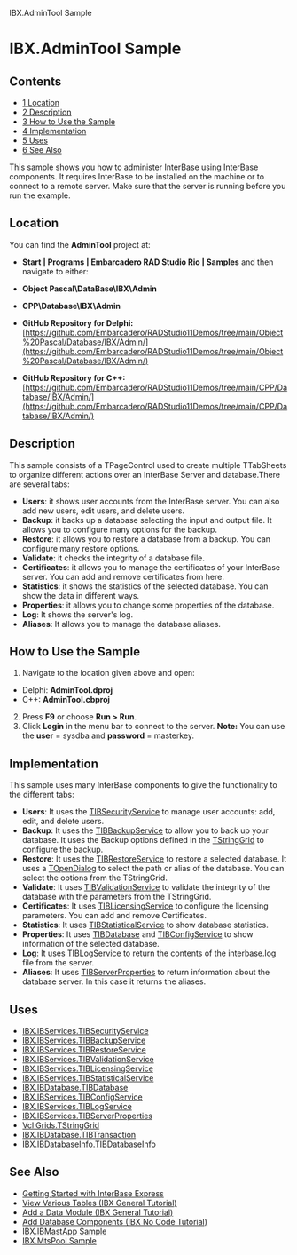 IBX.AdminTool Sample[]()
# IBX.AdminTool Sample 



## Contents



* [1 Location](#Location)
* [2 Description](#Description)
* [3 How to Use the Sample](#How_to_Use_the_Sample)
* [4 Implementation](#Implementation)
* [5 Uses](#Uses)
* [6 See Also](#See_Also)

This sample shows you how to administer InterBase using InterBase components. It requires InterBase to be installed on the machine or to connect to a remote server. Make sure that the server is running before you run the example.
## Location 

You can find the **AdminTool** project at:
* **Start | Programs | Embarcadero RAD Studio Rio | Samples** and then navigate to either:

* **Object Pascal\DataBase\IBX\Admin**
* **CPP\Database\IBX\Admin**

* **GitHub Repository for Delphi:**[https://github.com/Embarcadero/RADStudio11Demos/tree/main/Object%20Pascal/Database/IBX/Admin/](https://github.com/Embarcadero/RADStudio11Demos/tree/main/Object%20Pascal/Database/IBX/Admin/)
* **GitHub Repository for C++:**[https://github.com/Embarcadero/RADStudio11Demos/tree/main/CPP/Database/IBX/Admin/](https://github.com/Embarcadero/RADStudio11Demos/tree/main/CPP/Database/IBX/Admin/)

## Description 

This sample consists of a TPageControl used to create multiple TTabSheets to organize different actions over an InterBase Server and database.There are several tabs:

* **Users**: it shows user accounts from the InterBase server. You can also add new users, edit users, and delete users.
* **Backup**: it backs up a database selecting the input and output file. It allows you to configure many options for the backup.
* **Restore**: it allows you to restore a database from a backup. You can configure many restore options.
* **Validate**: it checks the integrity of a database file.
* **Certificates**: it allows you to manage the certificates of your InterBase server. You can add and remove certificates from here.
* **Statistics**: it shows the statistics of the selected database. You can show the data in different ways.
* **Properties**: it allows you to change some properties of the database.
* **Log**: It shows the server's log.
* **Aliases**: It allows you to manage the database aliases.

## How to Use the Sample 


1.  Navigate to the location given above and open:

*  Delphi: **AdminTool.dproj**
*  C++: **AdminTool.cbproj**

2.  Press **F9** or choose **Run > Run**.
3.  Click **Login** in the menu bar to connect to the server.
**Note:** You can use the **user** = sysdba and **password** = masterkey.
## Implementation 

This sample uses many InterBase components to give the functionality to the different tabs:
* **Users**: It uses the [TIBSecurityService](http://docwiki.embarcadero.com/Libraries/en/IBX.IBServices.TIBSecurityService) to manage user accounts: add, edit, and delete users.
* **Backup**: It uses the [TIBBackupService](http://docwiki.embarcadero.com/Libraries/en/IBX.IBServices.TIBBackupService) to allow you to back up your database. It uses the Backup options defined in the [TStringGrid](http://docwiki.embarcadero.com/Libraries/en/Vcl.Grids.TStringGrid) to configure the backup.
* **Restore**: It uses the [TIBRestoreService](http://docwiki.embarcadero.com/Libraries/en/IBX.IBServices.TIBRestoreService) to restore a selected database. It uses a [TOpenDialog](http://docwiki.embarcadero.com/Libraries/en/Vcl.Dialogs.TOpenDialog) to select the path or alias of the database. You can select the options from the TStringGrid.
* **Validate**: It uses [TIBValidationService](http://docwiki.embarcadero.com/Libraries/en/IBX.IBServices.TIBValidationService) to validate the integrity of the database with the parameters from the TStringGrid.
* **Certificates**: It uses [TIBLicensingService](http://docwiki.embarcadero.com/Libraries/en/IBX.IBServices.TIBLicensingService) to configure the licensing parameters. You can add and remove Certificates.
* **Statistics**: It uses [TIBStatisticalService](http://docwiki.embarcadero.com/Libraries/en/IBX.IBServices.TIBStatisticalService) to show database statistics.
* **Properties**: It uses [TIBDatabase](http://docwiki.embarcadero.com/Libraries/en/IBX.IBDatabase.TIBDatabase) and [TIBConfigService](http://docwiki.embarcadero.com/Libraries/en/IBX.IBServices.TIBConfigService) to show information of the selected database.
* **Log**: It uses [TIBLogService](http://docwiki.embarcadero.com/Libraries/en/IBX.IBServices.TIBLogService) to return the contents of the interbase.log file from the server.
* **Aliases**: It uses [TIBServerProperties](http://docwiki.embarcadero.com/Libraries/en/IBX.IBServices.TIBServerProperties) to return information about the database server. In this case it returns the aliases.

## Uses 


* [IBX.IBServices.TIBSecurityService](http://docwiki.embarcadero.com/Libraries/en/IBX.IBServices.TIBSecurityService)
* [IBX.IBServices.TIBBackupService](http://docwiki.embarcadero.com/Libraries/en/IBX.IBServices.TIBBackupService)
* [IBX.IBServices.TIBRestoreService](http://docwiki.embarcadero.com/Libraries/en/IBX.IBServices.TIBRestoreService)
* [IBX.IBServices.TIBValidationService](http://docwiki.embarcadero.com/Libraries/en/IBX.IBServices.TIBValidationService)
* [IBX.IBServices.TIBLicensingService](http://docwiki.embarcadero.com/Libraries/en/IBX.IBServices.TIBLicensingService)
* [IBX.IBServices.TIBStatisticalService](http://docwiki.embarcadero.com/Libraries/en/IBX.IBServices.TIBStatisticalService)
* [IBX.IBDatabase.TIBDatabase](http://docwiki.embarcadero.com/Libraries/en/IBX.IBDatabase.TIBDatabase)
* [IBX.IBServices.TIBConfigService](http://docwiki.embarcadero.com/Libraries/en/IBX.IBServices.TIBConfigService)
* [IBX.IBServices.TIBLogService](http://docwiki.embarcadero.com/Libraries/en/IBX.IBServices.TIBLogService)
* [IBX.IBServices.TIBServerProperties](http://docwiki.embarcadero.com/Libraries/en/IBX.IBServices.TIBServerProperties)
* [Vcl.Grids.TStringGrid](http://docwiki.embarcadero.com/Libraries/en/Vcl.Grids.TStringGrid)
* [IBX.IBDatabase.TIBTransaction](http://docwiki.embarcadero.com/Libraries/en/IBX.IBDatabase.TIBTransaction)
* [IBX.IBDatabaseInfo.TIBDatabaseInfo](http://docwiki.embarcadero.com/Libraries/en/IBX.IBDatabaseInfo.TIBDatabaseInfo)

## See Also 


* [Getting Started with InterBase Express](http://docwiki.embarcadero.com/RADStudio/en/Getting_Started_with_InterBase_Express)
* [View Various Tables (IBX General Tutorial)](http://docwiki.embarcadero.com/RADStudio/en/View_Various_Tables_(IBX_General_Tutorial))
* [Add a Data Module (IBX General Tutorial)](http://docwiki.embarcadero.com/RADStudio/en/Add_a_Data_Module_(IBX_General_Tutorial))
* [Add Database Components (IBX No Code Tutorial)](http://docwiki.embarcadero.com/RADStudio/en/Add_Database_Components_(IBX_No_Code_Tutorial))
* [IBX.IBMastApp Sample](http://docwiki.embarcadero.com/CodeExamples/en/IBX.IBMastApp_Sample)
* [IBX.MtsPool Sample](http://docwiki.embarcadero.com/CodeExamples/en/IBX.MtsPool_Sample)





